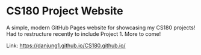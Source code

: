 # CS180 Project Website

A simple, modern GitHub Pages website for showcasing my CS180 projects! Had to restructure recently to include Project 1. More to come!

Link: https://danjung1.github.io/CS180.github.io/
